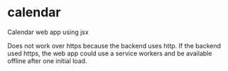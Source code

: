 # calendar
Calendar web app using jsx

Does not work over https because the backend uses http.
If the backend used https, the web app could use a service workers and be available offline after one initial load.
